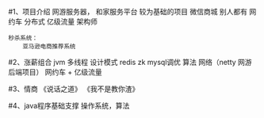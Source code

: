 #1、项目介绍 
    网游服务器，
    和家服务平台
        较为基础的项目
    微信商城
        别人都有
    网约车
        分布式
    亿级流量
        架构师
    
    秒杀系统：
        亚马逊电商推荐系统  

#2、涨薪组合
    jvm 多线程 设计模式 redis zk mysql调优 算法 网络（netty 网游后端项目）
    网约车 + 亿级流量
    
    
#3、情商
    《说话之道》
    《我不是教你渣》
    
    
#4、java程序基础支撑
    操作系统，算法
